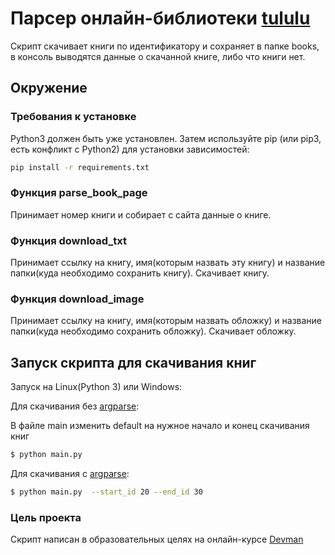 # Парсер онлайн-библиотеки [tululu](https://tululu.org)

Скрипт скачивает книги по идентификатору и сохраняет в папке books, в консоль выводятся данные о скачанной книге, либо
что книги нет.

## Окружение

### Требования к установке

Python3 должен быть уже установлен. Затем используйте pip (или pip3, есть конфликт с Python2) для установки
зависимостей:

```bash
pip install -r requirements.txt
``` 

### Функция parse_book_page

Принимает номер книги и собирает с сайта данные о книге.

### Функция download_txt

Принимает ссылку на книгу, имя(которым назвать эту книгу) и название папки(куда необходимо сохранить книгу). Скачивает книгу.

### Функция download_image

Принимает ссылку на книгу, имя(которым назвать обложку) и название папки(куда необходимо сохранить обложку). Скачивает обложку.

## Запуск скрипта для скачивания книг

Запуск на Linux(Python 3) или Windows:

Для скачивания без [argparse](https://docs.python.org/3/library/argparse.html):

В файле main изменить default на нужное начало и конец скачивания книг

```bash
$ python main.py
```

Для скачивания с [argparse](https://docs.python.org/3/library/argparse.html):

```bash
$ python main.py  --start_id 20 --end_id 30
```

### Цель проекта

Скрипт написан в образовательных целях на онлайн-курсе [Devman](dvmn.org)
